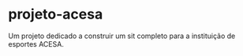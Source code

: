# projeto-acesa
Um projeto dedicado a construir um sit completo para a instituição de esportes ACESA.
